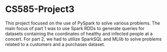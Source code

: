 # CS585-Project3
This project focused on the use of PySpark to solve various problems.
The main focus of part 1 was to use Spark RDDs to generate queries for datasets containing the coordinates of healthy and infected people at a concert.
For part 2, we had to utilize SparkSQL and MLlib to solve problems related to a customers and a purchases dataset.
